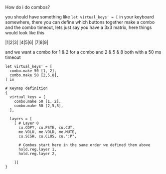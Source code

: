 How do i do combos?

you should have something like `let virtual_keys' = [` in your keyboard somewhere,
there you can define which buttons together make a combo and the combo timeout, lets just say you have a 3x3 matrix, here things would look like this

|1|2|3|
|4|5|6|
|7|8|9| 

and we want a combo for 1 & 2 for a combo and 2 & 5 & 8 both with a 50 ms timeout

```nickel
let virtual_keys' = [
  combo.make 50 [1, 2],
  combo.make 50 [2,5,8],
] in

# Keymap definition
{
  virtual_keys = [
    combo.make 50 [1, 2],
    combo.make 50 [2,5,8],
  ],

  layers = [
    [ # Layer 0
      cu.COPY, cu.PSTE, cu.CUT,
      me.VOLU, me.VOLD, me.MUTE,
      cu.SCSH, cu.CLOS, cu.":P",

      # Combos start here in the same order we defined them above
      hold.reg.layer 1,
      hold.reg.layer 2,
    
    ]]
}

```